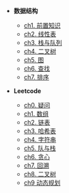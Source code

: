* **数据结构**

    * [ch1. 前置知识](Note/01DS/Datestructure/ch01)
    * [ch2. 线性表](Note/01DS/Datestructure/ch02)
    * [ch3. 栈与队列](Note/01DS/Datestructure/ch03)
    * [ch4. 二叉树](Note/01DS/Datestructure/ch04)
    * [ch5. 图](Note/01DS/Datestructure/ch05)
    * [ch6. 查找](Note/01DS/Datestructure/ch06)
    * [ch7. 排序](Note/01DS/Datestructure/ch07)

* **Leetcode**
    * [ch0. 疑问](Note/01DS/ch0)
    * [ch1. 数组](Note/01DS/ch1)
    * [ch2. 链表](Note/01DS/ch2)
    * [ch3. 哈希表](Note/01DS/ch3)
    * [ch4. 字符串](Note/01DS/ch4)
    * [ch5. 队与栈](Note/01DS/ch5)
    * [ch6. 贪心](Note/01DS/ch6)
    * [ch7. 回溯](Note/01DS/ch7)
    * [ch8. 二叉树](Note/01DS/ch8)
    * [ch9 动态规划](Note/01DS/ch9)

